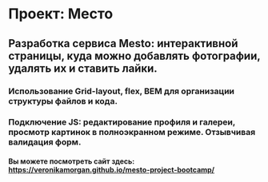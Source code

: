 # Проект: Место

## Разработка сервиса Mesto: интерактивной страницы, куда можно добавлять фотографии, удалять их и ставить лайки.

### Использование Grid-layout, flex, BEM для организации структуры файлов и кода.
### Подключение JS: редактирование профиля и галереи, просмотр картинок в полноэкранном режиме. Отзывчивая валидация форм.

#### Вы можете посмотреть сайт здесь: https://veronikamorgan.github.io/mesto-project-bootcamp/
